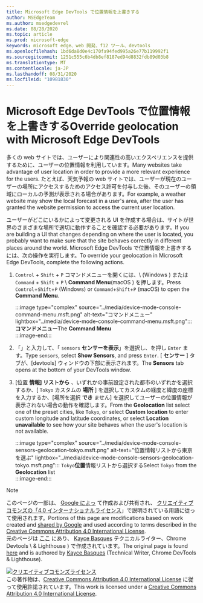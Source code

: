 ```yaml
---
title: Microsoft Edge DevTools で位置情報を上書きする
author: MSEdgeTeam
ms.author: msedgedevrel
ms.date: 08/28/2020
ms.topic: article
ms.prod: microsoft-edge
keywords: microsoft edge、web 開発、f12 ツール、devtools
ms.openlocfilehash: 1bd6da8d0e4c170fa94fed995a26e77b119992f1
ms.sourcegitcommit: 1251c555c6b4db8ef8187ed94d8832fdb89d03b8
ms.translationtype: MT
ms.contentlocale: ja-JP
ms.lasthandoff: 08/31/2020
ms.locfileid: "10981830"
---
```

<!-- Copyright Kayce Basques 

   Licensed under the Apache License, Version 2.0 (the "License");
   you may not use this file except in compliance with the License.
   You may obtain a copy of the License at

       https://www.apache.org/licenses/LICENSE-2.0

   Unless required by applicable law or agreed to in writing, software
   distributed under the License is distributed on an "AS IS" BASIS,
   WITHOUT WARRANTIES OR CONDITIONS OF ANY KIND, either express or implied.
   See the License for the specific language governing permissions and
   limitations under the License.  -->





# <span data-ttu-id="6e8fc-103">Microsoft Edge DevTools で位置情報を上書きする</span><span class="sxs-lookup"><span data-stu-id="6e8fc-103">Override geolocation with Microsoft Edge DevTools</span></span>   



<span data-ttu-id="6e8fc-104">多くの web サイトでは、ユーザーにより関連性の高いエクスペリエンスを提供するために、ユーザーの位置情報を利用しています。</span><span class="sxs-lookup"><span data-stu-id="6e8fc-104">Many websites take advantage of user location in order to provide a more relevant experience for the users.</span></span>  <span data-ttu-id="6e8fc-105">たとえば、天気予報の web サイトでは、ユーザーが現在のユーザーの場所にアクセスするためのアクセス許可を付与した後、そのユーザーの領域にローカルの予測が表示される場合があります。</span><span class="sxs-lookup"><span data-stu-id="6e8fc-105">For example, a weather website may show the local forecast in a user's area, after the user has granted the website permission to access the current user location.</span></span>  

<!--todo: add link to user location section when available -->  

<span data-ttu-id="6e8fc-106">ユーザーがどこにいるかによって変更される UI を作成する場合は、サイトが世界のさまざまな場所で適切に動作することを確認する必要があります。</span><span class="sxs-lookup"><span data-stu-id="6e8fc-106">If you are building a UI that changes depending on where the user is located, you probably want to make sure that the site behaves correctly in different places around the world.</span></span>  <span data-ttu-id="6e8fc-107">Microsoft Edge DevTools で位置情報を上書きするには、次の操作を実行します。</span><span class="sxs-lookup"><span data-stu-id="6e8fc-107">To override your geolocation in Microsoft Edge DevTools, complete the following actions.</span></span>  

1.  <span data-ttu-id="6e8fc-108">`Control` + `Shift` + `P` コマンドメニューを開くには、\ (Windows \) または `Command` + `Shift` + `P` \ **Command Menu**(macOS \) を押します。</span><span class="sxs-lookup"><span data-stu-id="6e8fc-108">Press `Control`+`Shift`+`P` \(Windows\) or `Command`+`Shift`+`P` \(macOS\) to open the **Command Menu**.</span></span>  
    
    :::image type="complex" source="../media/device-mode-console-command-menu.msft.png" alt-text="コマンドメニュー" lightbox="../media/device-mode-console-command-menu.msft.png":::
       <span data-ttu-id="6e8fc-110">**コマンドメニュー**</span><span class="sxs-lookup"><span data-stu-id="6e8fc-110">The **Command Menu**</span></span>  
    :::image-end:::  
    
1.  <span data-ttu-id="6e8fc-111">「」と入力して、「 `sensors` **センサーを表示**」を選択し、を押し `Enter` ます。</span><span class="sxs-lookup"><span data-stu-id="6e8fc-111">Type `sensors`, select **Show Sensors**, and press `Enter`.</span></span>  <span data-ttu-id="6e8fc-112">[ **センサー** ] タブが、[devtools] ウィンドウの下部に表示されます。</span><span class="sxs-lookup"><span data-stu-id="6e8fc-112">The **Sensors** tab opens at the bottom of your DevTools window.</span></span>  
1.  <span data-ttu-id="6e8fc-113">[位置 **情報] リストから** 、いずれかの事前設定された都市のいずれかを選択するか、[ `Tokyo` カスタムの **場所** ] を選択してカスタムの経度と緯度の座標を入力するか、[場所を選択 **でき** ません] を選択してユーザーの位置情報が表示されない場合の動作を確認します。</span><span class="sxs-lookup"><span data-stu-id="6e8fc-113">From the **Geolocation** list select one of the preset cities, like `Tokyo`, or select **Custom location** to enter custom longitude and latitude coordinates, or select **Location unavailable** to see how your site behaves when the user's location is not available.</span></span>  
    
    :::image type="complex" source="../media/device-mode-console-sensors-geolocation-tokyo.msft.png" alt-text="位置情報リストから東京を選ぶ" lightbox="../media/device-mode-console-sensors-geolocation-tokyo.msft.png":::
       <span data-ttu-id="6e8fc-115">`Tokyo`**位置**情報リストから選択する</span><span class="sxs-lookup"><span data-stu-id="6e8fc-115">Select `Tokyo` from the **Geolocation** list</span></span>  
    :::image-end:::  
    
<!--  
## Feedback   

  
-->  

<!-- links -->  

<!--[WebFundamentalsNativeHardwareUserLocationIndex]: /web/fundamentals/native-hardware/user-location/index "User Location"  -->  

> [!NOTE]
> <span data-ttu-id="6e8fc-116">このページの一部は、 [Google によっ][GoogleSitePolicies] て作成および共有され、 [クリエイティブコモンズの「4.0 インターナショナルライセンス][CCA4IL]」で説明されている用語に従って使用されます。</span><span class="sxs-lookup"><span data-stu-id="6e8fc-116">Portions of this page are modifications based on work created and [shared by Google][GoogleSitePolicies] and used according to terms described in the [Creative Commons Attribution 4.0 International License][CCA4IL].</span></span>  
> <span data-ttu-id="6e8fc-117">元のページは [ここ](https://developers.google.com/web/tools/chrome-devtools/device-mode/geolocation) にあり、 [Kayce Basques][KayceBasques] テクニカルライター、Chrome Devtools \ & Lighthouse \) で作成されています。</span><span class="sxs-lookup"><span data-stu-id="6e8fc-117">The original page is found [here](https://developers.google.com/web/tools/chrome-devtools/device-mode/geolocation) and is authored by [Kayce Basques][KayceBasques] \(Technical Writer, Chrome DevTools \& Lighthouse\).</span></span>  

[![クリエイティブコモンズライセンス][CCby4Image]][CCA4IL]  
<span data-ttu-id="6e8fc-119">この著作物は、[Creative Commons Attribution 4.0 International License][CCA4IL] に従って使用許諾されています。</span><span class="sxs-lookup"><span data-stu-id="6e8fc-119">This work is licensed under a [Creative Commons Attribution 4.0 International License][CCA4IL].</span></span>  

[CCA4IL]: https://creativecommons.org/licenses/by/4.0  
[CCby4Image]: https://i.creativecommons.org/l/by/4.0/88x31.png  
[GoogleSitePolicies]: https://developers.google.com/terms/site-policies  
[KayceBasques]: https://developers.google.com/web/resources/contributors/kaycebasques  
